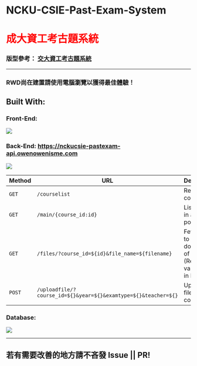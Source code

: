 # NCKU-CSIE-Past-Exam-System

<h1 align="left"><a href="https://nckucsie-pastexam.owenowenisme.com" target="_blank" style="text-decoration:none;color:red;">成大資工考古題系統</a></h1>

### 版型參考： [交大資工考古題系統](https://pastexam.nctucsunion.me/main)
---
### RWD尚在建置請使用電腦瀏覽以獲得最佳體驗！

## Built With:

### Front-End:
<p align="left">
  <a href="https://skillicons.dev">
    <img src="https://skillicons.dev/icons?i=react,mui" />
  </a>
</p>

### Back-End: https://nckucsie-pastexam-api.owenowenisme.com
<p align="left">
  <a href="https://skillicons.dev">
    <img src="https://skillicons.dev/icons?i=fastapi,nginx" />
  </a>
</p>

| Method   | URL                                      | Description                              |
| -------- | ---------------------------------------- | ---------------------------------------- |
| `GET`    | `/courselist`                            | Retrieve all courses.                      |
| `GET`    | `/main/{course_id:id}`                          | List all file in a course post #28.                       |
| `GET`    | `/files/?course_id=${id}&file_name=${filename}`                             | Fetch a file to download of a course.  (Require valid token in header)                       |
| `POST`   | `/uploadfile/?course_id=${}&year=${}&examtype=${}&teacher=${}`     | Upload new file to a course.              |


### Database:
<p align="left">
  <a href="https://skillicons.dev">
    <img src="https://skillicons.dev/icons?i=mysql" />
  </a>
</p>

---
## 若有需要改善的地方請不吝發 Issue || PR!
